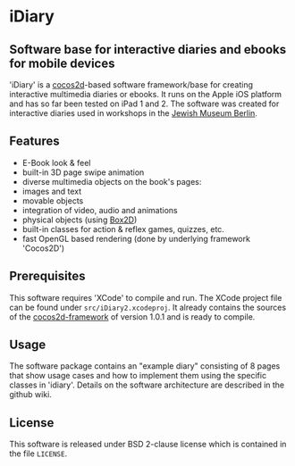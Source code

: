 iDiary
======

Software base for interactive diaries and ebooks for mobile devices
-------------------------------------------------------------------

'iDiary' is a [cocos2d](http://cocos2d-iphone.org)-based software framework/base for creating interactive multimedia diaries or ebooks. It runs on the Apple iOS platform and has so far been tested on iPad 1 and 2.
The software was created for interactive diaries used in workshops in the [Jewish Museum Berlin](http://www.jmberlin.de).

Features
--------
* E-Book look & feel
* built-in 3D page swipe animation
* diverse multimedia objects on the book's pages:
 * images and text
 * movable objects
 * integration of video, audio and animations
 * physical objects (using [Box2D](http://box2d.org/))
* built-in classes for action & reflex games, quizzes, etc.
* fast OpenGL based rendering (done by underlying framework 'Cocos2D')

Prerequisites
-------------

This software requires 'XCode' to compile and run. The XCode project file can be found under `src/iDiary2.xcodeproj`. It already contains the sources of the [cocos2d-framework](http://cocos2d-iphone.org) of version 1.0.1 and is ready to compile.


Usage
-----

The software package contains an "example diary" consisting of 8 pages that show usage cases and how to implement them using the specific classes in 'idiary'. Details on the software architecture are described in the github wiki.

License
-------

This software is released under BSD 2-clause license which is contained in the file `LICENSE`.

